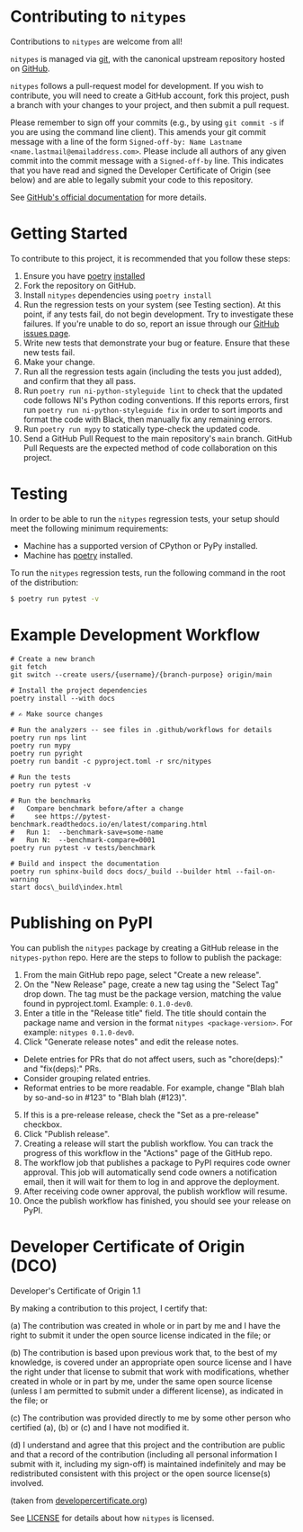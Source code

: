 # Contributing to `nitypes`

Contributions to `nitypes` are welcome from all!

`nitypes` is managed via [git](https://git-scm.com), with the canonical upstream
repository hosted on [GitHub](https://github.com/ni/nitypes-python/).

`nitypes` follows a pull-request model for development.  If you wish to
contribute, you will need to create a GitHub account, fork this project, push a
branch with your changes to your project, and then submit a pull request.

Please remember to sign off your commits (e.g., by using `git commit -s` if you
are using the command line client). This amends your git commit message with a line
of the form `Signed-off-by: Name Lastname <name.lastmail@emailaddress.com>`. Please
include all authors of any given commit into the commit message with a
`Signed-off-by` line. This indicates that you have read and signed the Developer
Certificate of Origin (see below) and are able to legally submit your code to
this repository.

See [GitHub's official documentation](https://help.github.com/articles/using-pull-requests/) for more details.

# Getting Started

To contribute to this project, it is recommended that you follow these steps:

1. Ensure you have [poetry](https://python-poetry.org/)
   [installed](https://python-poetry.org/docs/#installation)
2. Fork the repository on GitHub.
3. Install `nitypes` dependencies using `poetry install`
4. Run the regression tests on your system (see Testing section). At this point, if any tests fail,
   do not begin development. Try to investigate these failures. If you're unable to do so, report an
   issue through our [GitHub issues page](http://github.com/ni/nitypes-python/issues).
5. Write new tests that demonstrate your bug or feature. Ensure that these new tests fail.
6. Make your change.
7. Run all the regression tests again (including the tests you just added), and confirm that they
   all pass.
8. Run `poetry run ni-python-styleguide lint` to check that the updated code follows NI's Python
   coding conventions. If this reports errors, first run `poetry run ni-python-styleguide fix` in
   order to sort imports and format the code with Black, then manually fix any remaining errors.
9. Run `poetry run mypy` to statically type-check the updated code.
10. Send a GitHub Pull Request to the main repository's `main` branch. GitHub Pull Requests are the
   expected method of code collaboration on this project.

# Testing

In order to be able to run the `nitypes` regression tests, your setup should meet the following minimum
requirements:

- Machine has a supported version of CPython or PyPy installed.
- Machine has [poetry](https://python-poetry.org/) installed.

To run the `nitypes` regression tests, run the following command in the root of the distribution:

```sh
$ poetry run pytest -v
```

# Example Development Workflow

```
# Create a new branch
git fetch
git switch --create users/{username}/{branch-purpose} origin/main

# Install the project dependencies
poetry install --with docs

# ✍ Make source changes

# Run the analyzers -- see files in .github/workflows for details
poetry run nps lint
poetry run mypy
poetry run pyright
poetry run bandit -c pyproject.toml -r src/nitypes

# Run the tests
poetry run pytest -v

# Run the benchmarks
#   Compare benchmark before/after a change
#     see https://pytest-benchmark.readthedocs.io/en/latest/comparing.html
#   Run 1:  --benchmark-save=some-name
#   Run N:  --benchmark-compare=0001
poetry run pytest -v tests/benchmark

# Build and inspect the documentation
poetry run sphinx-build docs docs/_build --builder html --fail-on-warning
start docs\_build\index.html
```

# Publishing on PyPI

You can publish the `nitypes` package by creating a GitHub release
in the `nitypes-python` repo. Here are the steps to follow to publish the package:

1. From the main GitHub repo page, select "Create a new release".
2. On the "New Release" page, create a new tag using the "Select Tag" drop down. The tag must be the package version, matching the
value found in pyproject.toml. Example: `0.1.0-dev0`.
3. Enter a title in the "Release title" field. The title should contain the package name and
version in the format `nitypes <package-version>`. For example: `nitypes 0.1.0-dev0`.
4. Click "Generate release notes" and edit the release notes.
  - Delete entries for PRs that do not affect users, such as "chore(deps):" and "fix(deps):" PRs.
  - Consider grouping related entries.
  - Reformat entries to be more readable. For example, change "Blah blah by so-and-so in \#123" to "Blah blah (\#123)".
5. If this is a pre-release release, check the "Set as a pre-release" checkbox.
6. Click "Publish release".
7. Creating a release will start the publish workflow. You can track the
progress of this workflow in the "Actions" page of the GitHub repo.
8. The workflow job that publishes a package to PyPI requires code owner approval. This job will automatically send code owners a notification email, then it will wait for them to log in and approve the deployment.
9. After receiving code owner approval, the publish workflow will resume.
10. Once the publish workflow has finished, you should see your release on PyPI.

# Developer Certificate of Origin (DCO)

   Developer's Certificate of Origin 1.1

   By making a contribution to this project, I certify that:

   (a) The contribution was created in whole or in part by me and I
       have the right to submit it under the open source license
       indicated in the file; or

   (b) The contribution is based upon previous work that, to the best
       of my knowledge, is covered under an appropriate open source
       license and I have the right under that license to submit that
       work with modifications, whether created in whole or in part
       by me, under the same open source license (unless I am
       permitted to submit under a different license), as indicated
       in the file; or

   (c) The contribution was provided directly to me by some other
       person who certified (a), (b) or (c) and I have not modified
       it.

   (d) I understand and agree that this project and the contribution
       are public and that a record of the contribution (including all
       personal information I submit with it, including my sign-off) is
       maintained indefinitely and may be redistributed consistent with
       this project or the open source license(s) involved.

(taken from [developercertificate.org](https://developercertificate.org/))

See [LICENSE](https://github.com/ni/nitypes-python/blob/main/LICENSE)
for details about how `nitypes` is licensed.
